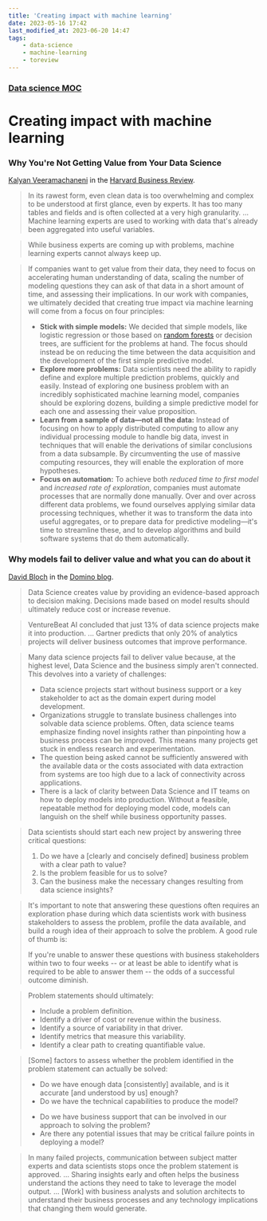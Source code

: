 ```yaml
---
title: 'Creating impact with machine learning'
date: 2023-05-16 17:42
last_modified_at: 2023-06-20 14:47
tags:
    - data-science
    - machine-learning
    - toreview
---
```


### [Data science MOC](Data%20science%20MOC.md)

# Creating impact with machine learning

### Why You're Not Getting Value from Your Data Science

[Kalyan Veeramachaneni](http://www.kalyanv.org/) in the [Harvard Business Review](https://hbr.org/2016/12/why-youre-not-getting-value-from-your-data-science).

> In its rawest form, even clean data is too overwhelming and complex to be understood at first glance, even by experts. It has too many tables and fields and is often collected at a very high granularity. ... Machine learning experts are used to working with data that's already been aggregated into useful variables.

> While business experts are coming up with problems, machine learning experts cannot always keep up.

> If companies want to get value from their data, they need to focus on accelerating human understanding of data, scaling the number of modeling questions they can ask of that data in a short amount of time, and assessing their implications. In our work with companies, we ultimately decided that creating true impact via machine learning will come from a focus on four principles:
>
> -   **Stick with simple models:** We decided that simple models, like logistic regression or those based on [random forests](https://en.wikipedia.org/wiki/Random_forest) or decision trees, are sufficient for the problems at hand. The focus should instead be on reducing the time between the data acquisition and the development of the first simple predictive model.
> -   **Explore more problems:** Data scientists need the ability to rapidly define and explore multiple prediction problems, quickly and easily. Instead of exploring one business problem with an incredibly sophisticated machine learning model, companies should be exploring dozens, building a simple predictive model for each one and assessing their value proposition.
> -   **Learn from a sample of data—not all the data:** Instead of focusing on how to apply distributed computing to allow any individual processing module to handle big data, invest in techniques that will enable the derivations of similar conclusions from a data subsample. By circumventing the use of massive computing resources, they will enable the exploration of more hypotheses.
> -   **Focus on automation:** To achieve both _reduced time to first model_ and _increased rate of exploration_, companies must automate processes that are normally done manually. Over and over across different data problems, we found ourselves applying similar data processing techniques, whether it was to transform the data into useful aggregates, or to prepare data for predictive modeling—it's time to streamline these, and to develop algorithms and build software systems that do them automatically.

### Why models fail to deliver value and what you can do about it

[David Bloch](https://www.dominodatalab.com/blog/author/david-bloch) in the [Domino blog](https://www.dominodatalab.com/blog/why-models-fail-to-deliver-value-and-what-you-can-do-about-it).

> Data Science creates value by providing an evidence-based approach to decision making. Decisions made based on model results should ultimately reduce cost or increase revenue.

> VentureBeat AI concluded that just 13% of data science projects make it into production. ... Gartner predicts that only 20% of analytics projects will deliver business outcomes that improve performance.

> Many data science projects fail to deliver value because, at the highest level, Data Science and the business simply aren't connected. This devolves into a variety of challenges:
>
> -   Data science projects start without business support or a key stakeholder to act as the domain expert during model development.
> -   Organizations struggle to translate business challenges into solvable data science problems. Often, data science teams emphasize finding novel insights rather than pinpointing how a business process can be improved. This means many projects get stuck in endless research and experimentation.
> -   The question being asked cannot be sufficiently answered with the available data or the costs associated with data extraction from systems are too high due to a lack of connectivity across applications.
> -   There is a lack of clarity between Data Science and IT teams on how to deploy models into production. Without a feasible, repeatable method for deploying model code, models can languish on the shelf while business opportunity passes.

> Data scientists should start each new project by answering three critical questions:
>
> 1. Do we have a \[clearly and concisely defined\] business problem with a clear path to value?
> 2. Is the problem feasible for us to solve?
> 3. Can the business make the necessary changes resulting from data science insights?

> It's important to note that answering these questions often requires an exploration phase during which data scientists work with business stakeholders to assess the problem, profile the data available, and build a rough idea of their approach to solve the problem.
> A good rule of thumb is:
>
> If you're unable to answer these questions with business stakeholders within two to four weeks -- or at least be able to identify what is required to be able to answer them -- the odds of a successful outcome diminish.

> Problem statements should ultimately:
>
> -   Include a problem definition.
> -   Identify a driver of cost or revenue within the business.
> -   Identify a source of variability in that driver.
> -   Identify metrics that measure this variability.
> -   Identify a clear path to creating quantifiable value.

> \[Some\] factors to assess whether the problem identified in the problem statement can actually be solved:
>
> -   Do we have enough data \[consistently\] available, and is it accurate \[and understood by us\] enough?
> -   Do we have the technical capabilities to produce the model?
>
> *   Do we have business support that can be involved in our approach to solving the problem?
> *   Are there any potential issues that may be critical failure points in deploying a model?

> In many failed projects, communication between subject matter experts and data scientists stops once the problem statement is approved. ... Sharing insights early and often helps the business understand the actions they need to take to leverage the model output. ... \[Work\] with business analysts and solution architects to understand their business processes and any technology implications that changing them would generate.
